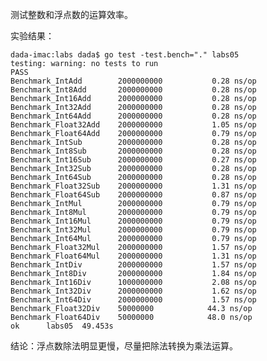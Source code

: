 测试整数和浮点数的运算效率。

实验结果：

    dada-imac:labs dada$ go test -test.bench="." labs05
    testing: warning: no tests to run
    PASS
    Benchmark_IntAdd        2000000000           0.28 ns/op
    Benchmark_Int8Add       2000000000           0.28 ns/op
    Benchmark_Int16Add      2000000000           0.28 ns/op
    Benchmark_Int32Add      2000000000           0.28 ns/op
    Benchmark_Int64Add      2000000000           0.28 ns/op
    Benchmark_Float32Add    2000000000           1.05 ns/op
    Benchmark_Float64Add    2000000000           0.79 ns/op
    Benchmark_IntSub        2000000000           0.28 ns/op
    Benchmark_Int8Sub       2000000000           0.28 ns/op
    Benchmark_Int16Sub      2000000000           0.27 ns/op
    Benchmark_Int32Sub      2000000000           0.28 ns/op
    Benchmark_Int64Sub      2000000000           0.28 ns/op
    Benchmark_Float32Sub    2000000000           1.31 ns/op
    Benchmark_Float64Sub    2000000000           0.87 ns/op
    Benchmark_IntMul        2000000000           0.79 ns/op
    Benchmark_Int8Mul       2000000000           0.79 ns/op
    Benchmark_Int16Mul      2000000000           0.79 ns/op
    Benchmark_Int32Mul      2000000000           0.79 ns/op
    Benchmark_Int64Mul      2000000000           0.79 ns/op
    Benchmark_Float32Mul    2000000000           1.57 ns/op
    Benchmark_Float64Mul    2000000000           1.31 ns/op
    Benchmark_IntDiv        2000000000           1.57 ns/op
    Benchmark_Int8Div       2000000000           1.84 ns/op
    Benchmark_Int16Div      1000000000           2.08 ns/op
    Benchmark_Int32Div      2000000000           1.62 ns/op
    Benchmark_Int64Div      2000000000           1.57 ns/op
    Benchmark_Float32Div    50000000            44.3 ns/op
    Benchmark_Float64Div    50000000            48.0 ns/op
    ok  	labs05	49.453s    

结论：浮点数除法明显更慢，尽量把除法转换为乘法运算。